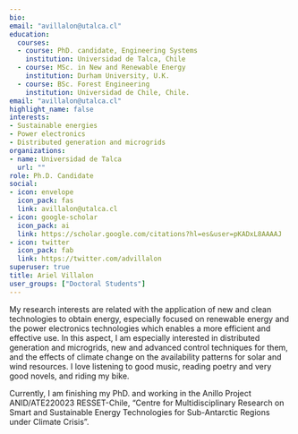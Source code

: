 ```yaml
---
bio: 
email: "avillalon@utalca.cl"
education:
  courses:
  - course: PhD. candidate, Engineering Systems
    institution: Universidad de Talca, Chile
  - course: MSc. in New and Renewable Energy
    institution: Durham University, U.K.
  - course: BSc. Forest Engineering  
    institution: Universidad de Chile, Chile.  
email: "avillalon@utalca.cl"
highlight_name: false
interests:
- Sustainable energies
- Power electronics
- Distributed generation and microgrids
organizations:
- name: Universidad de Talca
  url: ""
role: Ph.D. Candidate
social:
- icon: envelope
  icon_pack: fas
  link: avillalon@utalca.cl
- icon: google-scholar
  icon_pack: ai
  link: https://scholar.google.com/citations?hl=es&user=pKADxL8AAAAJ
- icon: twitter
  icon_pack: fab
  link: https://twitter.com/advillalon
superuser: true
title: Ariel Villalon
user_groups: ["Doctoral Students"]
---
```


My research interests are related with the application of new and clean technologies to obtain energy, especially focused on renewable energy and the power electronics technologies which enables a more efficient and effective use. In this aspect, I am especially interested in distributed generation and microgrids, new and advanced control techniques for them, and the effects of climate change on the availability patterns for solar and wind resources. I love listening to good music, reading poetry and very good novels, and riding my bike.

Currently, I am finishing my PhD. and working in the Anillo Project ANID/ATE220023 RESSET-Chile, “Centre for Multidisciplinary Research on Smart and Sustainable Energy Technologies for Sub-Antarctic Regions under Climate Crisis”.




